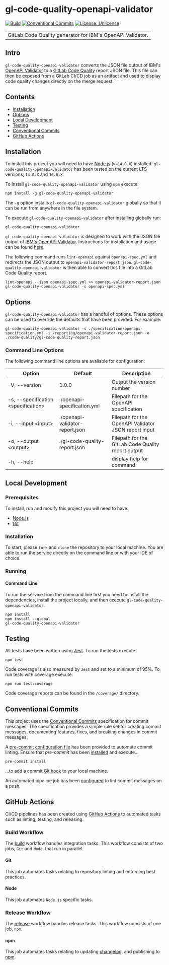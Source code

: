 # gl-code-quality-openapi-validator

[![Build](https://github.com/J-R-Oliver/gl-code-quality-openapi-validator/actions/workflows/build.yml/badge.svg)](https://github.com/J-R-Oliver/gl-code-quality-openapi-validator/actions/workflows/build.yml)
[![Conventional Commits](https://img.shields.io/badge/Conventional%20Commits-1.0.0-%23FE5196?logo=conventionalcommits&logoColor=white)](https://conventionalcommits.org)
[![License: Unlicense](https://img.shields.io/badge/license-Unlicense-blue.svg)](http://unlicense.org/)

<table>
<tr>
<td>
GitLab Code Quality generator for IBM's OpenAPI Validator.
</td>
</tr>
</table>

## Intro

`gl-code-quality-openapi-validator` converts the JSON file output of
IBM's [OpenAPI Validator](https://github.com/IBM/openapi-validator)
to a [GitLab Code Quality](https://docs.gitlab.com/ee/user/project/merge_requests/code_quality.html) report JSON file.
This file can then be exposed from a GitLab CI/CD job as an artifact and used to display code quality changes directly
on the merge request.

## Contents

- [Installation](#installation)
- [Options](#options)
- [Local Development](#local-development)
- [Testing](#testing)
- [Conventional Commits](#conventional-commits)
- [GitHub Actions](#github-actions)

## Installation

To install this project you will need to have [Node.js](https://nodejs.org/en/) (`>=14.0.0`)
installed. `gl-code-quality-openapi-validator` has been tested on the current LTS versions, `14.0.X` and `16.0.X`.

To install `gl-code-quality-openapi-validator` using `npm` execute:

```shell
npm install -g gl-code-quality-openapi-validator
```

The `-g` option installs `gl-code-quality-openapi-validator` globally so that it can be run from anywhere in the file
system.

To execute `gl-code-quality-openapi-validator` after installing globally run:

```shell
gl-code-quality-openapi-validator
```

`gl-code-quality-openapi-validator` is designed to work
with the JSON file output of [IBM's OpenAPI Validator](https://github.com/IBM/openapi-validator). Instructions for
installation and usage can be found [here](https://github.com/IBM/openapi-validator#installation).

The following command runs `lint-openapi` against `openapi-spec.yml` and redirects the JSON output to
`openapi-validator-report.json`. `gl-code-quality-openapi-validator` is then able to convert this file into a GitLab
Code Quality report.

```shell
lint-openapi --json openapi-spec.yml >> openapi-validator-report.json
gl-code-quality-openapi-validator -s openapi-spec.yml 
```

## Options

`gl-code-quality-openapi-validator` has a handful of options. These options can be used to override the defaults that
have been provided. For example:

```shell
gl-code-quality-openapi-validator -s ./specification/openapi-specification.yml -i /reporting/openapi-validator-report.json -o ./code-quality/gl-code-quality-report.json
```

### Command Line Options

The following command line options are available for configuration:

| Option                               | Default                         | Description                                          |
|--------------------------------------|---------------------------------|------------------------------------------------------|
| -V, --version                        | 1.0.0                           | Output the version number                            |
| -s, --specification \<specification> | ./openapi-specification.yml     | Filepath for the OpenAPI specification               |
| -i, --input \<input>                 | ./openapi-validator-report.json | Filepath for the OpenAPI Validator JSON report input |
| -o, --output \<output>               | ./gl-code-quality-report.json   | Filepath for the GitLab Code Quality report output   |
| -h, --help                           |                                 | display help for command                             |

## Local Development

### Prerequisites

To install, run and modify this project you will need to have:

- [Node.js](https://nodejs.org/en/)
- [Git](https://git-scm.com)

### Installation

To start, please `fork` and `clone` the repository to your local machine. You are able to run the service directly on
the command line or with your IDE of choice.

### Running

#### Command Line

To run the service from the command line first you need to install the dependencies, install the project locally, and
then execute `gl-code-quality-openapi-validator`.

```shell
npm install
npm install --global
gl-code-quality-openapi-validator
```

## Testing

All tests have been written using [Jest](https://jestjs.io). To run the tests execute:

```shell
npm test
```

Code coverage is also measured by `Jest` and set to a minimum of 95%. To run tests with coverage execute:

```shell
npm run test:coverage
```

Code coverage reports can be found in the `/coverage/` directory.

## Conventional Commits

This project uses the [Conventional Commits](https://www.conventionalcommits.org/en/v1.0.0/) specification for commit
messages. The specification provides a simple rule set for creating commit messages, documenting features, fixes, and
breaking changes in commit messages.

A [pre-commit](https://pre-commit.com) [configuration file](.pre-commit-config.yaml) has been provided to automate
commit linting. Ensure that *pre-commit* has been [installed](https://www.conventionalcommits.org/en/v1.0.0/) and
execute...

```shell
pre-commit install
````

...to add a commit [Git hook](https://git-scm.com/book/en/v2/Customizing-Git-Git-Hooks) to your local machine.

An automated pipeline job has been [configured](.github/workflows/build.yml) to lint commit messages on a push.

## GitHub Actions

CI/CD pipelines has been created using [GitHub Actions](https://github.com/features/actions) to automated tasks such as
linting, testing, and releasing.

### Build Workflow

The [build](./.github/workflows/build.yml) workflow handles integration tasks. This workflow consists of two jobs, `Git`
and `Node`, that run in parallel.

#### Git

This job automates tasks relating to repository linting and enforcing best practices.

#### Node

This job automates `Node.js` specific tasks.

### Release Workflow

The [release](./.github/workflows/release.yml) workflow handles release tasks. This workflow consists of one job, `npm`.

#### npm

This job automates tasks relating to updating [changelog](./CHANGELOG.md), and publishing
to [npm](https://www.npmjs.com).
